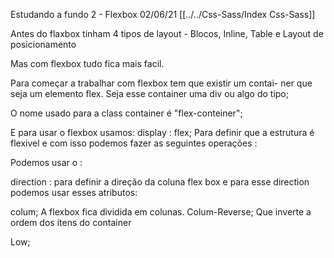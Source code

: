 Estudando a fundo 2 - Flexbox                                                     02/06/21
[[../../Css-Sass/Index Css-Sass]]

Antes do flaxbox tinham 4 tipos de layout -  Blocos, Inline, Table e 
Layout de posicionamento

   Mas com flexbox tudo fica mais facil. 

   Para começar a trabalhar com flexbox tem que existir um contai-
ner que seja um elemento flex. Seja esse container uma div ou 
algo do tipo;

   O nome usado para a class container é "flex-conteiner";

   E para usar o flexbox usamos:
display : flex; Para definir que a estrutura é flexivel e com isso
podemos fazer as seguintes operações :

Podemos usar o :

direction : para definir a direção da coluna flex box 
e para esse direction podemos usar esses atributos:

colum; 
A flexbox fica dividida em colunas.
Colum-Reverse; 
Que inverte a ordem dos itens do container

Low;
